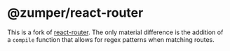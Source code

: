 # @zumper/react-router

This is a fork of [react-router](https://github.com/ReactTraining/react-router/). The only material difference is the addition of a `compile` function that allows for regex patterns when matching routes.
